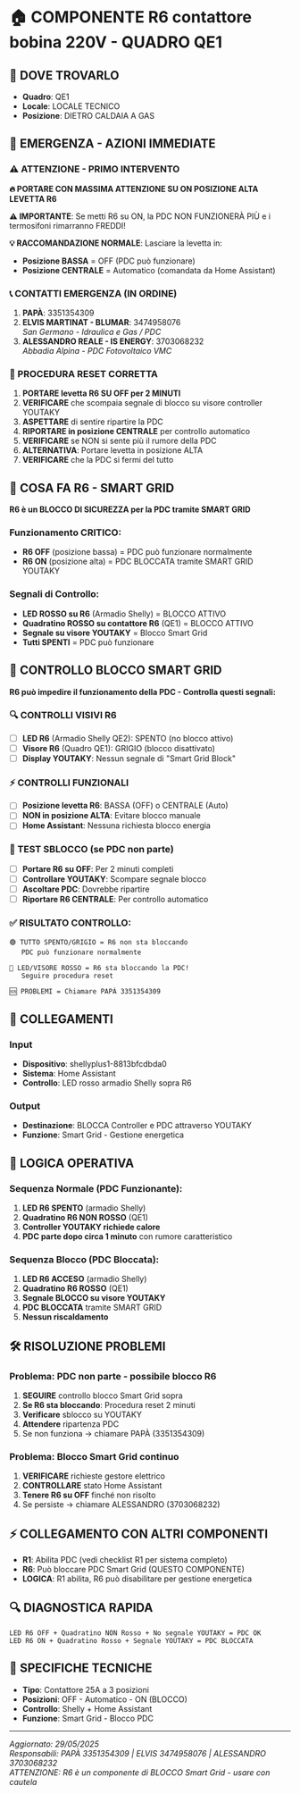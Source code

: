 # 🏠 COMPONENTE R6 contattore bobina 220V - QUADRO QE1

## 📍 DOVE TROVARLO
- **Quadro**: QE1
- **Locale**: LOCALE TECNICO  
- **Posizione**: DIETRO CALDAIA A GAS

## 🚨 EMERGENZA - AZIONI IMMEDIATE

### ⚠️ ATTENZIONE - PRIMO INTERVENTO
**🔥 PORTARE CON MASSIMA ATTENZIONE SU ON POSIZIONE ALTA LEVETTA R6**

**⚠️ IMPORTANTE**: Se metti R6 su ON, la PDC NON FUNZIONERÀ PIÙ e i termosifoni rimarranno FREDDI!

**💡 RACCOMANDAZIONE NORMALE**: Lasciare la levetta in:
- **Posizione BASSA** = OFF (PDC può funzionare)
- **Posizione CENTRALE** = Automatico (comandata da Home Assistant)

### 📞 CONTATTI EMERGENZA (IN ORDINE)
1. **PAPÀ**: 3351354309
2. **ELVIS MARTINAT - BLUMAR**: 3474958076  
   *San Germano - Idraulica e Gas / PDC*
3. **ALESSANDRO REALE - IS ENERGY**: 3703068232  
   *Abbadia Alpina - PDC Fotovoltaico VMC*

### 🔄 PROCEDURA RESET CORRETTA
1. **PORTARE levetta R6 SU OFF per 2 MINUTI**
2. **VERIFICARE** che scompaia segnale di blocco su visore controller YOUTAKY
3. **ASPETTARE** di sentire ripartire la PDC
4. **RIPORTARE in posizione CENTRALE** per controllo automatico
5. **VERIFICARE** se NON si sente più il rumore della PDC
6. **ALTERNATIVA**: Portare levetta in posizione ALTA
7. **VERIFICARE** che la PDC si fermi del tutto

## 🔴 COSA FA R6 - SMART GRID
**R6 è un BLOCCO DI SICUREZZA per la PDC tramite SMART GRID**

### Funzionamento CRITICO:
- **R6 OFF** (posizione bassa) = PDC può funzionare normalmente
- **R6 ON** (posizione alta) = PDC BLOCCATA tramite SMART GRID YOUTAKY

### Segnali di Controllo:
- **LED ROSSO su R6** (Armadio Shelly) = BLOCCO ATTIVO
- **Quadratino ROSSO su contattore R6** (QE1) = BLOCCO ATTIVO
- **Segnale su visore YOUTAKY** = Blocco Smart Grid
- **Tutti SPENTI** = PDC può funzionare

## 🚫 CONTROLLO BLOCCO SMART GRID
**R6 può impedire il funzionamento della PDC - Controlla questi segnali:**

### 🔍 CONTROLLI VISIVI R6
- [ ] **LED R6** (Armadio Shelly QE2): SPENTO (no blocco attivo)
- [ ] **Visore R6** (Quadro QE1): GRIGIO (blocco disattivato)
- [ ] **Display YOUTAKY**: Nessun segnale di "Smart Grid Block"

### ⚡ CONTROLLI FUNZIONALI
- [ ] **Posizione levetta R6**: BASSA (OFF) o CENTRALE (Auto)
- [ ] **NON in posizione ALTA**: Evitare blocco manuale
- [ ] **Home Assistant**: Nessuna richiesta blocco energia

### 🎯 TEST SBLOCCO (se PDC non parte)
- [ ] **Portare R6 su OFF**: Per 2 minuti completi
- [ ] **Controllare YOUTAKY**: Scompare segnale blocco
- [ ] **Ascoltare PDC**: Dovrebbe ripartire
- [ ] **Riportare R6 CENTRALE**: Per controllo automatico

### ✅ RISULTATO CONTROLLO:
```
🟢 TUTTO SPENTO/GRIGIO = R6 non sta bloccando
   PDC può funzionare normalmente

🔴 LED/VISORE ROSSO = R6 sta bloccando la PDC!
   Seguire procedura reset
   
🆘 PROBLEMI = Chiamare PAPÀ 3351354309
```

## 🔌 COLLEGAMENTI
### Input
- **Dispositivo**: shellyplus1-8813bfcdbda0
- **Sistema**: Home Assistant
- **Controllo**: LED rosso armadio Shelly sopra R6

### Output  
- **Destinazione**: BLOCCA Controller e PDC attraverso YOUTAKY
- **Funzione**: Smart Grid - Gestione energetica

## 🔌 LOGICA OPERATIVA

### Sequenza Normale (PDC Funzionante):
1. **LED R6 SPENTO** (armadio Shelly)
2. **Quadratino R6 NON ROSSO** (QE1)
3. **Controller YOUTAKY richiede calore**
4. **PDC parte dopo circa 1 minuto** con rumore caratteristico

### Sequenza Blocco (PDC Bloccata):
1. **LED R6 ACCESO** (armadio Shelly)
2. **Quadratino R6 ROSSO** (QE1)  
3. **Segnale BLOCCO su visore YOUTAKY**
4. **PDC BLOCCATA** tramite SMART GRID
5. **Nessun riscaldamento**

## 🛠️ RISOLUZIONE PROBLEMI

### Problema: PDC non parte - possibile blocco R6
1. **SEGUIRE** controllo blocco Smart Grid sopra
2. **Se R6 sta bloccando**: Procedura reset 2 minuti
3. **Verificare** sblocco su YOUTAKY
4. **Attendere** ripartenza PDC
5. Se non funziona → chiamare PAPÀ (3351354309)

### Problema: Blocco Smart Grid continuo
1. **VERIFICARE** richieste gestore elettrico
2. **CONTROLLARE** stato Home Assistant
3. **Tenere R6 su OFF** finché non risolto
4. Se persiste → chiamare ALESSANDRO (3703068232)

## ⚡ COLLEGAMENTO CON ALTRI COMPONENTI
- **R1**: Abilita PDC (vedi checklist R1 per sistema completo)
- **R6**: Può bloccare PDC Smart Grid (QUESTO COMPONENTE)
- **LOGICA**: R1 abilita, R6 può disabilitare per gestione energetica

## 🔍 DIAGNOSTICA RAPIDA
```
LED R6 OFF + Quadratino NON Rosso + No segnale YOUTAKY = PDC OK
LED R6 ON + Quadratino Rosso + Segnale YOUTAKY = PDC BLOCCATA
```

## 🎯 SPECIFICHE TECNICHE
- **Tipo**: Contattore 25A a 3 posizioni
- **Posizioni**: OFF - Automatico - ON (BLOCCO)
- **Controllo**: Shelly + Home Assistant
- **Funzione**: Smart Grid - Blocco PDC

---
*Aggiornato: 29/05/2025*  
*Responsabili: PAPÀ 3351354309 | ELVIS 3474958076 | ALESSANDRO 3703068232*  
*ATTENZIONE: R6 è un componente di BLOCCO Smart Grid - usare con cautela*
